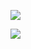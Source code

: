 ﻿![](https://lh4.googleusercontent.com/3eanGFRSA7KjNiguF4-ASlPjdAclxlo0srHgat-5hzOlz_m1sYqoFumkAYSF9b6YDPtTHpcQNw0QtVRKxMx4z9CKD8isR2qmYxNF9A7yoa71Cq5pGOP_3wcEK9cgFogLUAC7bYZa)

![](https://lh5.googleusercontent.com/QUgId7nPjtJEKLwDoH_7UzRh2iee2_2sOry0272r02a7ZC6HW-iJtYxUSi2LT7rQvA9F0aRzQi2bSmPXD4dilinSs01pfc44WuCQohNjNPq-IuJEc_GUPTbjI9hRo_LVdqzecR1g)
